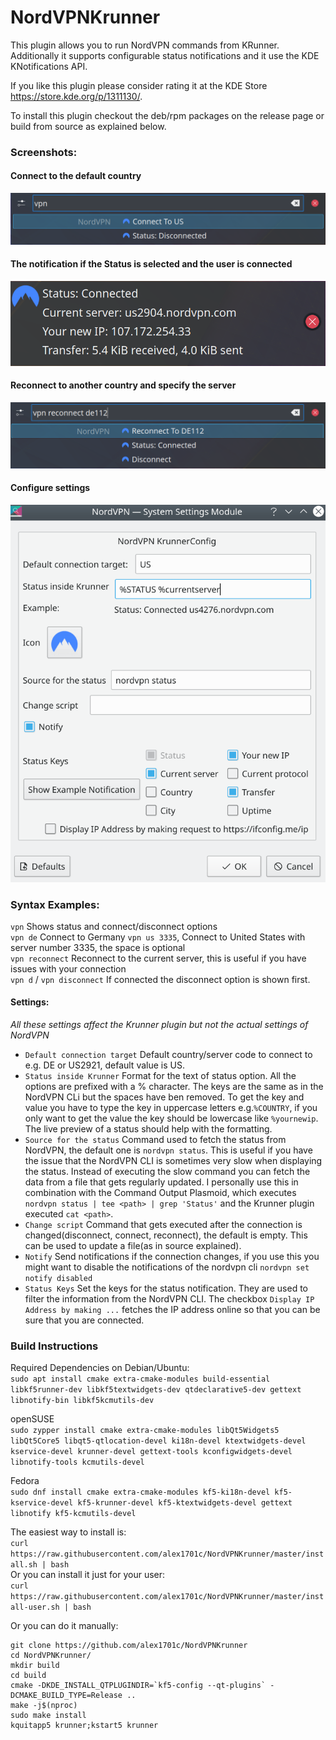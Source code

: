 # NordVPNKrunner 

This plugin allows you to run NordVPN commands from KRunner.
Additionally it supports configurable status notifications and it use the 
KDE KNotifications API.

If you like this plugin please consider rating it at the KDE Store https://store.kde.org/p/1311130/.  

To install this plugin checkout the deb/rpm packages on the release page or build from 
source as explained below.


### Screenshots:
#### Connect to the default country
![Connect to default country](https://raw.githubusercontent.com/alex1701c/Screenshots/master/NordVPNKrunner/connect_default.png)
#### The notification if the Status is selected and the user is connected
![Notification if Status: Connected is selected](https://raw.githubusercontent.com/alex1701c/Screenshots/master/NordVPNKrunner/connected_notification.png)
#### Reconnect to another country and specify the server
![Reconnect to other county with specific server](https://raw.githubusercontent.com/alex1701c/Screenshots/master/NordVPNKrunner/reconnect_other_country_with_server.png)
#### Configure settings
![Configure settings in GUI](https://raw.githubusercontent.com/alex1701c/Screenshots/master/NordVPNKrunner/formatting_example.png)

### Syntax Examples:

`vpn` Shows status and connect/disconnect options  
`vpn de` Connect to Germany
`vpn us 3335`, Connect to United States with server number 3335, the space is optional  
`vpn reconnect` Reconnect to the current server, this is useful if you have issues with your connection  
`vpn d` / `vpn disconnect` If connected the disconnect option is shown first.  

#### Settings:

*All these settings affect the Krunner plugin but not the actual settings of NordVPN*

* `Default connection target` Default country/server code to connect to e.g. DE or US2921, default value is US.
* `Status inside Krunner` Format for the text of status option. All the options are prefixed with a % character.
The keys are the same as in the NordVPN CLi but the spaces have ben removed. To get the key and value you have to type the key in uppercase letters e.g.`%COUNTRY`,
if you only want to get the value the key should be lowercase like `%yournewip`. The live preview of a status should help with the formatting.
* `Source for the status` Command used to fetch the status from NordVPN, the default one is `nordvpn status`. This is useful if you have the issue that the NordVPN CLI is sometimes very slow when displaying the status.
Instead of executing the slow command you can fetch the data from a file that gets regularly updated. I personally use this in combination with the Command Output Plasmoid,
which executes `nordvpn status | tee <path> | grep 'Status'` and the Krunner plugin executed `cat <path>`.
* `Change script` Command that gets executed after the connection is changed(disconnect, connect, reconnect), the default is empty. This can be used to update a file(as in source explained).
* `Notify` Send notifications if the connection changes, if you use this you might want to disable the notifications
of the nordvpn cli `nordvpn set notify disabled`
* `Status Keys` Set the keys for the status notification. They are used to filter the information from the NordVPN CLI.
The checkbox `Display IP Address by making ...` fetches the IP address online so that you can be sure that you are connected.  

### Build Instructions

Required Dependencies on Debian/Ubuntu:  
`sudo apt install cmake extra-cmake-modules build-essential libkf5runner-dev libkf5textwidgets-dev qtdeclarative5-dev gettext libnotify-bin libkf5kcmutils-dev`

openSUSE  
`sudo zypper install cmake extra-cmake-modules libQt5Widgets5 libQt5Core5 libqt5-qtlocation-devel ki18n-devel ktextwidgets-devel
 kservice-devel krunner-devel gettext-tools kconfigwidgets-devel libnotify-tools kcmutils-devel`  

Fedora  
`sudo dnf install cmake extra-cmake-modules kf5-ki18n-devel kf5-kservice-devel kf5-krunner-devel kf5-ktextwidgets-devel gettext libnotify kf5-kcmutils-devel`  

The easiest way to install is:  
`curl https://raw.githubusercontent.com/alex1701c/NordVPNKrunner/master/install.sh | bash`  
Or you can install it just for your user:  
`curl https://raw.githubusercontent.com/alex1701c/NordVPNKrunner/master/install-user.sh | bash`  

Or you can do it manually:

```
git clone https://github.com/alex1701c/NordVPNKrunner  
cd NordVPNKrunner/
mkdir build
cd build
cmake -DKDE_INSTALL_QTPLUGINDIR=`kf5-config --qt-plugins` -DCMAKE_BUILD_TYPE=Release ..
make -j$(nproc)
sudo make install
kquitapp5 krunner;kstart5 krunner
```

